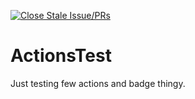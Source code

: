 [![Close Stale Issue/PRs](https://github.com/samkshah/ActionsTest/actions/workflows/stale.yml/badge.svg)](https://github.com/samkshah/ActionsTest/actions/workflows/stale.yml)



# ActionsTest
Just testing few actions and badge thingy.
